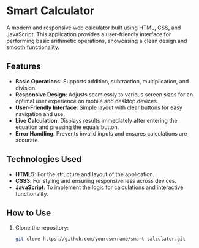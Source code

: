 # Smart Calculator

A modern and responsive web calculator built using HTML, CSS, and JavaScript. This application provides a user-friendly interface for performing basic arithmetic operations, showcasing a clean design and smooth functionality.

## Features
- **Basic Operations**: Supports addition, subtraction, multiplication, and division.
- **Responsive Design**: Adjusts seamlessly to various screen sizes for an optimal user experience on mobile and desktop devices.
- **User-Friendly Interface**: Simple layout with clear buttons for easy navigation and use.
- **Live Calculation**: Displays results immediately after entering the equation and pressing the equals button.
- **Error Handling**: Prevents invalid inputs and ensures calculations are accurate.

## Technologies Used
- **HTML5**: For the structure and layout of the application.
- **CSS3**: For styling and ensuring responsiveness across devices.
- **JavaScript**: To implement the logic for calculations and interactive functionality.

## How to Use
1. Clone the repository:
   ```bash
   git clone https://github.com/yourusername/smart-calculator.git

